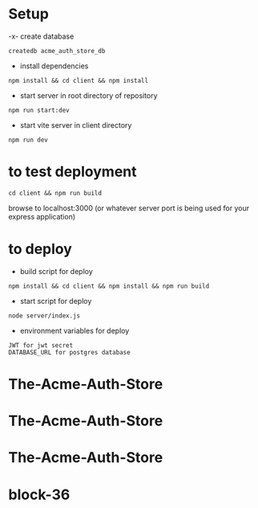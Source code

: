 # Setup

-x- create database

```
createdb acme_auth_store_db
```

- install dependencies

```
npm install && cd client && npm install
```

- start server in root directory of repository
```
npm run start:dev
```

- start vite server in client directory

```
npm run dev
```

# to test deployment
```
cd client && npm run build
```

browse to localhost:3000 (or whatever server port is being used for your express application)

# to deploy
- build script for deploy

```
npm install && cd client && npm install && npm run build

```
- start script for deploy 

```
node server/index.js

```

- environment variables for deploy

```
JWT for jwt secret
DATABASE_URL for postgres database
```
# The-Acme-Auth-Store
# The-Acme-Auth-Store
# The-Acme-Auth-Store
# block-36
